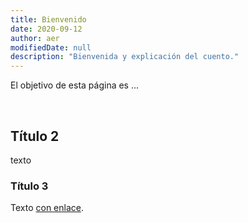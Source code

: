 ```yaml
---
title: Bienvenido
date: 2020-09-12
author: aer
modifiedDate: null
description: "Bienvenida y explicación del cuento."
---
```


El objetivo de esta página es ...

<br />

## Título 2

texto

### Título 3

Texto [con enlace](https://www.apalhu.org/website/).

